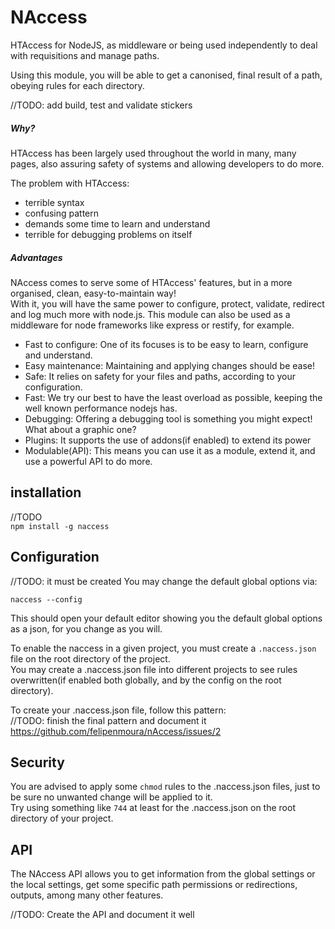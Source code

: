 # NAccess

HTAccess for NodeJS, as middleware or being used independently to deal with requisitions and manage paths.

Using this module, you will be able to get a canonised, final result of a path, obeying rules for each directory.

//TODO: add build, test and validate stickers

##### Why?

HTAccess has been largely used throughout the world in many, many pages, also assuring safety of systems and allowing developers to do more.

The problem with HTAccess:
- terrible syntax
- confusing pattern
- demands some time to learn and understand
- terrible for debugging problems on itself

##### Advantages

NAccess comes to serve some of HTAccess' features, but in a more organised, clean, easy-to-maintain way!<br/>
With it, you will have the same power to configure, protect, validate, redirect and log much more with node.js.
This module can also be used as a middleware for node frameworks like express or restify, for example.

- Fast to configure: One of its focuses is to be easy to learn, configure and understand.
- Easy maintenance: Maintaining and applying changes should be ease!
- Safe: It relies on safety for your files and paths, according to your configuration.
- Fast: We try our best to have the least overload as possible, keeping the well known performance nodejs has.
- Debugging: Offering a debugging tool is something you might expect! What about a graphic one?
- Plugins: It supports the use of addons(if enabled) to extend its power
- Modulable(API): This means you can use it as a module, extend it, and use a powerful API to do more.

## installation

//TODO<br/>
```npm install -g naccess```

## Configuration

//TODO: it must be created
You may change the default global options via:

```naccess --config```

This should open your default editor showing you the default global options as a json, for you change as you will.

To enable the naccess in a given project, you must create a ```.naccess.json``` file on the root directory of the project.<br/>
You may create a .naccess.json file into different projects to see rules overwritten(if enabled both globally, and by the config on the root directory).

To create your .naccess.json file, follow this pattern:<br/>
//TODO: finish the final pattern and document it<br/>
https://github.com/felipenmoura/nAccess/issues/2

## Security

You are advised to apply some ```chmod``` rules to the .naccess.json files, just to be sure no unwanted change will be applied to it.<br/>
Try using something like ```744``` at least for the .naccess.json on the root directory of your project.

## API

The NAccess API allows you to get information from the global settings or the local settings, get some specific path permissions or redirections, outputs, among many other features.

//TODO: Create the API and document it well
